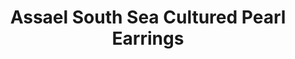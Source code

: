 ---
title: Assael South Sea Cultured Pearl Earrings
description: |
  Iconic and incomparable - exquisite South Sea pearls are wreathed in rows of Diamonds for the ultimate statement earring.
specs: |
  13.8 - 13.9mm South Sea Cultured Pearls with 13.81 carats of Diamonds set in Platinum.
images:
  - assael-south-sea-cultured-pearl-earrings.png
category: Classic Assael
tags:
  - earrings
---